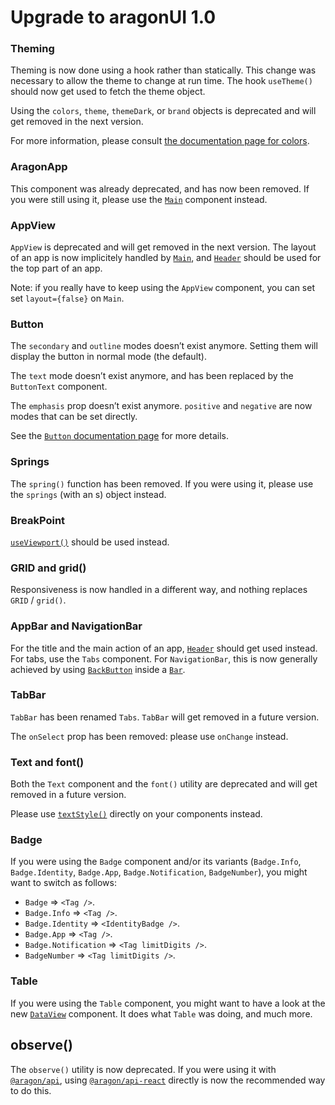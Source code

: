 # Upgrade to aragonUI 1.0

### Theming

Theming is now done using a hook rather than statically. This change was necessary to allow the theme to change at run time. The hook `useTheme()` should now get used to fetch the theme object.

Using the `colors`, `theme`, `themeDark`, or `brand` objects is deprecated and will get removed in the next version.

For more information, please consult [the documentation page for colors](https://ui.aragon.org/colors/).

### AragonApp

This component was already deprecated, and has now been removed. If you were still using it, please use the [`Main`](https://ui.aragon.org/main/) component instead.

### AppView

`AppView` is deprecated and will get removed in the next version. The layout of an app is now implicitely handled by [`Main`](https://ui.aragon.org/main/), and [`Header`](https://ui.aragon.org/header/) should be used for the top part of an app.

Note: if you really have to keep using the `AppView` component, you can set set `layout={false}` on `Main`.

### Button

The `secondary` and `outline` modes doesn’t exist anymore. Setting them will display the button in normal mode (the default).

The `text` mode doesn’t exist anymore, and has been replaced by the `ButtonText` component.

The `emphasis` prop doesn’t exist anymore. `positive` and `negative` are now modes that can be set directly.

See the [`Button` documentation page](https://ui.aragon.org/button/) for more details.

### Springs

The `spring()` function has been removed. If you were using it, please use the `springs` (with an s) object instead.

### BreakPoint

[`useViewport()`](https://ui.aragon.org/viewport/) should be used instead.

### GRID and grid()

Responsiveness is now handled in a different way, and nothing replaces `GRID` / `grid()`.

### AppBar and NavigationBar

For the title and the main action of an app, [`Header`](http://ui.aragon.org/header/) should get used instead. For tabs, use the `Tabs` component. For `NavigationBar`, this is now generally achieved by using [`BackButton`](http://ui.aragon.org/back-button/) inside a [`Bar`](http://ui.aragon.org/bar/).

### TabBar

`TabBar` has been renamed `Tabs`. `TabBar` will get removed in a future version.

The `onSelect` prop has been removed: please use `onChange` instead.

### Text and font()

Both the `Text` component and the `font()` utility are deprecated and will get removed in a future version.

Please use [`textStyle()`](https://ui.aragon.org/text-styles/) directly on your components instead.

### Badge

If you were using the `Badge` component and/or its variants (`Badge.Info`, `Badge.Identity`, `Badge.App`, `Badge.Notification`, `BadgeNumber`), you might want to switch as follows:

- `Badge` => `<Tag />`.
- `Badge.Info` => `<Tag />`.
- `Badge.Identity` => `<IdentityBadge />`.
- `Badge.App` => `<Tag />`.
- `Badge.Notification` => `<Tag limitDigits />`.
- `BadgeNumber` => `<Tag limitDigits />`.

### Table

If you were using the `Table` component, you might want to have a look at the new [`DataView`](https://ui.aragon.org/data-view/) component. It does what `Table` was doing, and much more.

## observe()

The `observe()` utility is now deprecated. If you were using it with [`@aragon/api`](https://hack.aragon.org/docs/api-js-ref-api), using [`@aragon/api-react`](https://hack.aragon.org/docs/api-js-ref-react) directly is now the recommended way to do this.
